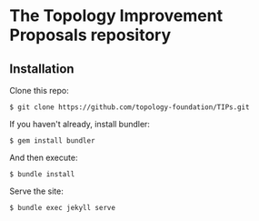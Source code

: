 # The Topology Improvement Proposals repository

## Installation

Clone this repo:

    $ git clone https://github.com/topology-foundation/TIPs.git

If you haven't already, install bundler:

    $ gem install bundler

And then execute:

    $ bundle install

Serve the site:

    $ bundle exec jekyll serve
